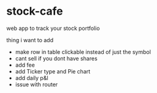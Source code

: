 # stock-cafe
web app to track your stock portfolio

thing i want to add
- make row in table clickable instead of just the symbol
- cant sell if you dont have shares
- add fee
- add Ticker type and Pie chart
- add daily p&l
- issue with router